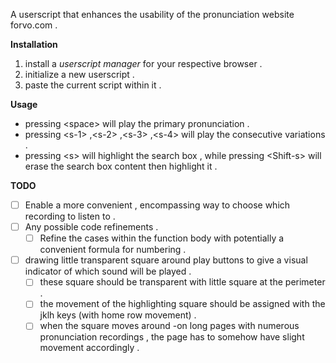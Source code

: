A userscript that enhances the usability of the pronunciation website forvo.com .

**Installation**

1.   install a _userscript manager_ for your respective browser .
2.   initialize a new userscript .
3.   paste the current script within it .

**Usage**

*   pressing \<space\> will play the primary pronunciation .
*   pressing \<s-1\> ,\<s-2\> ,\<s-3\> ,\<s-4\> will play the consecutive variations .
*   pressing \<s\> will highlight the search box , while pressing \<Shift-s\> will erase the search box content then highlight it .

**TODO**
- [ ]  Enable a more convenient , encompassing way to choose which recording to listen to .
- [ ]  Any possible code refinements .
    - [ ] Refine the cases within the function body with potentially a convenient formula for numbering .
- [ ]  drawing little transparent square around play buttons to give a visual indicator of which sound will be played .
    - [ ] these square should be transparent with little square at the perimeter .
    - [ ] the movement of the highlighting square should be assigned with the jklh keys (with home row movement) .
    - [ ] when the square moves around -on long pages with numerous pronunciation recordings , the page has to somehow have slight movement accordingly .
